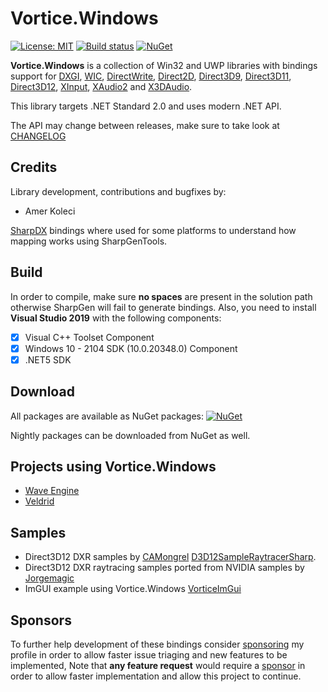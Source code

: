 # Vortice.Windows

[![License: MIT](https://img.shields.io/badge/License-MIT-yellow.svg)](https://github.com/amerkoleci/Vortice.Windows/blob/master/LICENSE)
[![Build status](https://github.com/amerkoleci/Vortice.Windows/workflows/ci/badge.svg)](https://github.com/amerkoleci/Vortice.Windows/actions)
[![NuGet](https://img.shields.io/nuget/v/Vortice.Direct3D12.svg)](https://www.nuget.org/packages?q=Tags%3A%22Vortice.Windows%22,%22Direct3D12%22)

**Vortice.Windows** is a collection of Win32 and UWP libraries with bindings support for [DXGI](https://docs.microsoft.com/en-us/windows/desktop/direct3ddxgi/d3d10-graphics-programming-guide-dxgi), [WIC](https://docs.microsoft.com/en-us/windows/desktop/wic/-wic-lh), [DirectWrite](https://docs.microsoft.com/en-us/windows/desktop/directwrite/direct-write-portal), [Direct2D](https://docs.microsoft.com/en-us/windows/desktop/direct2d/direct2d-portal), [Direct3D9](https://docs.microsoft.com/en-us/windows/win32/direct3d9/dx9-graphics), [Direct3D11](https://docs.microsoft.com/en-us/windows/desktop/direct3d11/atoc-dx-graphics-direct3d-11), [Direct3D12](https://docs.microsoft.com/en-us/windows/desktop/direct3d12/directx-12-programming-guide), [XInput](https://docs.microsoft.com/en-us/windows/win32/xinput/getting-started-with-xinput), [XAudio2](https://docs.microsoft.com/en-us/windows/win32/xaudio2/xaudio2-introduction) and [X3DAudio](https://docs.microsoft.com/it-it/windows/win32/xaudio2/x3daudio).

This library targets .NET Standard 2.0 and uses modern .NET API.

The API may change between releases, make sure to take look at [CHANGELOG](https://github.com/amerkoleci/Vortice.Windows/blob/master/CHANGELOG.md)

## Credits

Library development, contributions and bugfixes by:

- Amer Koleci

[SharpDX](https://github.com/sharpdx/SharpDX) bindings where used for some platforms to understand how mapping works using SharpGenTools.

## Build

In order to compile, make sure **no spaces** are present in the solution path otherwise SharpGen will fail to generate bindings.
Also, you need to install **Visual Studio 2019** with the following components:

- [x] Visual C++ Toolset Component
- [x] Windows 10 - 2104 SDK (10.0.20348.0) Component
- [x] .NET5 SDK

## Download

All packages are available as NuGet packages: [![NuGet](https://img.shields.io/nuget/v/Vortice.Direct3D12.svg)](https://www.nuget.org/packages?q=Tags%3A%22Vortice.Windows%22,%22Direct3D12%22)

Nightly packages can be downloaded from NuGet as well.

## Projects using Vortice.Windows

- [Wave Engine](https://waveengine.net/)
- [Veldrid](https://github.com/mellinoe/veldrid)

## Samples
- Direct3D12 DXR samples by [CAMongrel](https://github.com/CAMongrel) [D3D12SampleRaytracerSharp](https://github.com/CAMongrel/D3D12SampleRaytracerSharp).
- Direct3D12 DXR raytracing samples ported from NVIDIA samples by [Jorgemagic](https://github.com/Jorgemagic/CSharpDirectXRaytracing)
- ImGUI example using Vortice.Windows [VorticeImGui](https://github.com/YaakovDavis/VorticeImGui)

## Sponsors
To further help development of these bindings consider [sponsoring](https://github.com/sponsors/amerkoleci) my profile in order to allow faster issue triaging and new features to be implemented, Note that **any feature request** would require a [sponsor](https://github.com/sponsors/amerkoleci) in order to allow faster implementation and allow this project to continue.

